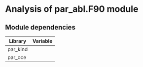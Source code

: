 # Analysis of par_abl.F90 module

## Module dependencies
| Library        | Variable |
|----------------|----------|
| par_kind       |          |
| par_oce        |          |
